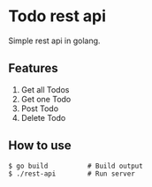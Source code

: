 # Todo rest api

Simple rest api in golang.

## Features

1. Get all Todos
2. Get one Todo
3. Post Todo
4. Delete Todo

## How to use

```
$ go build          # Build output
$ ./rest-api        # Run server
```
